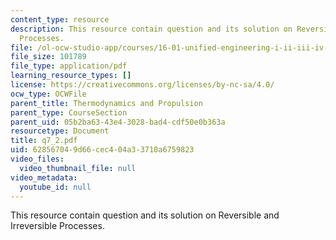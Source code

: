 ```yaml
---
content_type: resource
description: This resource contain question and its solution on Reversible and Irreversible
  Processes.
file: /ol-ocw-studio-app/courses/16-01-unified-engineering-i-ii-iii-iv-fall-2005-spring-2006/628567049d66cec404a33710a6759823_q7_2.pdf
file_size: 101789
file_type: application/pdf
learning_resource_types: []
license: https://creativecommons.org/licenses/by-nc-sa/4.0/
ocw_type: OCWFile
parent_title: Thermodynamics and Propulsion
parent_type: CourseSection
parent_uid: 05b2ba63-43e4-3028-bad4-cdf50e0b363a
resourcetype: Document
title: q7_2.pdf
uid: 62856704-9d66-cec4-04a3-3710a6759823
video_files:
  video_thumbnail_file: null
video_metadata:
  youtube_id: null
---
```

This resource contain question and its solution on Reversible and Irreversible Processes.